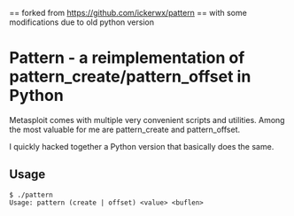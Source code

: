 
== forked from https://github.com/ickerwx/pattern ==
with some modifications due to old python version

# Pattern - a reimplementation of pattern\_create/pattern\_offset in Python
Metasploit comes with multiple very convenient scripts and utilities. Among
the most valuable for me are pattern_create and pattern_offset.

I quickly hacked together a Python version that basically does the same.
## Usage
```
$ ./pattern
Usage: pattern (create | offset) <value> <buflen>
